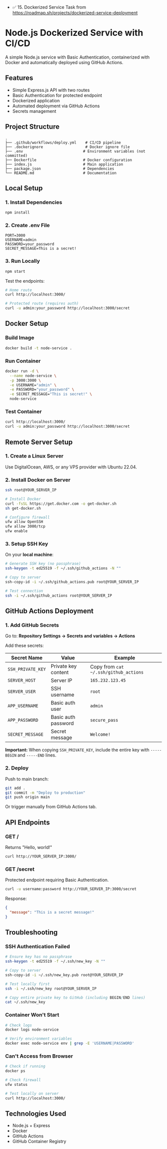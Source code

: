 - ✅ 15. Dockerized Service Task from https://roadmap.sh/projects/dockerized-service-deployment

# Node.js Dockerized Service with CI/CD

A simple Node.js service with Basic Authentication, containerized with Docker and automatically deployed using GitHub Actions.

## Features

- Simple Express.js API with two routes
- Basic Authentication for protected endpoint
- Dockerized application
- Automated deployment via GitHub Actions
- Secrets management

## Project Structure

```
.
├── .github/workflows/deploy.yml    # CI/CD pipeline
├── .dockerignore                   # Docker ignore file
├── .env                           # Environment variables (not committed)
├── Dockerfile                     # Docker configuration
├── index.js                       # Main application
├── package.json                   # Dependencies
└── README.md                      # Documentation
```

## Local Setup

### 1. Install Dependencies

```bash
npm install
```

### 2. Create .env File

```env
PORT=3000
USERNAME=admin
PASSWORD=your_password
SECRET_MESSAGE=This is a secret!
```

### 3. Run Locally

```bash
npm start
```

Test the endpoints:
```bash
# Home route
curl http://localhost:3000/

# Protected route (requires auth)
curl -u admin:your_password http://localhost:3000/secret
```

## Docker Setup

### Build Image

```bash
docker build -t node-service .
```

### Run Container

```bash
docker run -d \
  --name node-service \
  -p 3000:3000 \
  -e USERNAME="admin" \
  -e PASSWORD="your_password" \
  -e SECRET_MESSAGE="This is secret!" \
  node-service
```

### Test Container

```bash
curl http://localhost:3000/
curl -u admin:your_password http://localhost:3000/secret
```

## Remote Server Setup

### 1. Create a Linux Server

Use DigitalOcean, AWS, or any VPS provider with Ubuntu 22.04.

### 2. Install Docker on Server

```bash
ssh root@YOUR_SERVER_IP

# Install Docker
curl -fsSL https://get.docker.com -o get-docker.sh
sh get-docker.sh

# Configure firewall
ufw allow OpenSSH
ufw allow 3000/tcp
ufw enable
```

### 3. Setup SSH Key

On your **local machine**:

```bash
# Generate SSH key (no passphrase)
ssh-keygen -t ed25519 -f ~/.ssh/github_actions -N ""

# Copy to server
ssh-copy-id -i ~/.ssh/github_actions.pub root@YOUR_SERVER_IP

# Test connection
ssh -i ~/.ssh/github_actions root@YOUR_SERVER_IP
```

## GitHub Actions Deployment

### 1. Add GitHub Secrets

Go to: **Repository Settings → Secrets and variables → Actions**

Add these secrets:

| Secret Name | Value | Example |
|------------|-------|---------|
| `SSH_PRIVATE_KEY` | Private key content | Copy from `cat ~/.ssh/github_actions` |
| `SERVER_HOST` | Server IP | `165.232.123.45` |
| `SERVER_USER` | SSH username | `root` |
| `APP_USERNAME` | Basic auth user | `admin` |
| `APP_PASSWORD` | Basic auth password | `secure_pass` |
| `SECRET_MESSAGE` | Secret message | `Welcome!` |

**Important:** When copying `SSH_PRIVATE_KEY`, include the entire key with `-----BEGIN` and `-----END` lines.

### 2. Deploy

Push to main branch:

```bash
git add .
git commit -m "Deploy to production"
git push origin main
```

Or trigger manually from GitHub Actions tab.

## API Endpoints

### GET /
Returns "Hello, world!"

```bash
curl http://YOUR_SERVER_IP:3000/
```

### GET /secret
Protected endpoint requiring Basic Authentication.

```bash
curl -u username:password http://YOUR_SERVER_IP:3000/secret
```

Response:
```json
{
  "message": "This is a secret message!"
}
```

## Troubleshooting

### SSH Authentication Failed

```bash
# Ensure key has no passphrase
ssh-keygen -t ed25519 -f ~/.ssh/new_key -N ""

# Copy to server
ssh-copy-id -i ~/.ssh/new_key.pub root@YOUR_SERVER_IP

# Test locally first
ssh -i ~/.ssh/new_key root@YOUR_SERVER_IP

# Copy entire private key to GitHub (including BEGIN/END lines)
cat ~/.ssh/new_key
```

### Container Won't Start

```bash
# Check logs
docker logs node-service

# Verify environment variables
docker exec node-service env | grep -E 'USERNAME|PASSWORD'
```

### Can't Access from Browser

```bash
# Check if running
docker ps

# Check firewall
ufw status

# Test locally on server
curl http://localhost:3000/
```

## Technologies Used

- Node.js + Express
- Docker
- GitHub Actions
- GitHub Container Registry